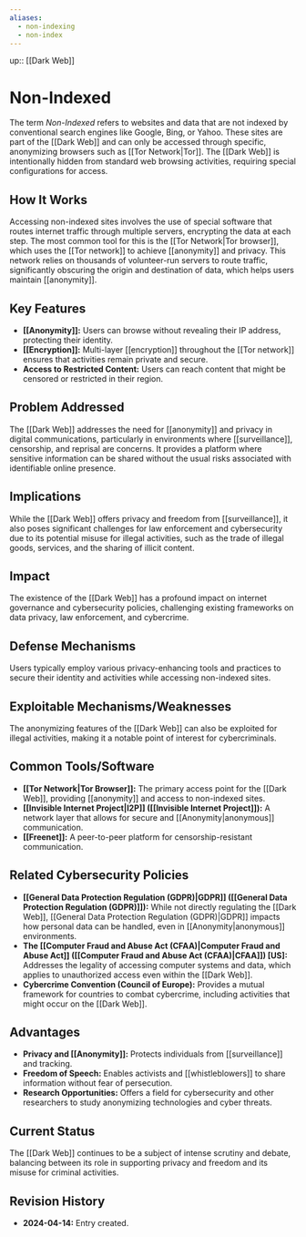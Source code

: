 ```yaml
---
aliases:
  - non-indexing
  - non-index
---
```

up:: [[Dark Web]]
# Non-Indexed

The term _Non-Indexed_ refers to websites and data that are not indexed by conventional search engines like Google, Bing, or Yahoo. These sites are part of the [[Dark Web]] and can only be accessed through specific, anonymizing browsers such as [[Tor Network|Tor]]. The [[Dark Web]] is intentionally hidden from standard web browsing activities, requiring special configurations for access.

## How It Works

Accessing non-indexed sites involves the use of special software that routes internet traffic through multiple servers, encrypting the data at each step. The most common tool for this is the [[Tor Network|Tor browser]], which uses the [[Tor network]] to achieve [[anonymity]] and privacy. This network relies on thousands of volunteer-run servers to route traffic, significantly obscuring the origin and destination of data, which helps users maintain [[anonymity]].

## Key Features

- **[[Anonymity]]:** Users can browse without revealing their IP address, protecting their identity.
- **[[Encryption]]:** Multi-layer [[encryption]] throughout the [[Tor network]] ensures that activities remain private and secure.
- **Access to Restricted Content:** Users can reach content that might be censored or restricted in their region.

## Problem Addressed

The [[Dark Web]] addresses the need for [[anonymity]] and privacy in digital communications, particularly in environments where [[surveillance]], censorship, and reprisal are concerns. It provides a platform where sensitive information can be shared without the usual risks associated with identifiable online presence.

## Implications

While the [[Dark Web]] offers privacy and freedom from [[surveillance]], it also poses significant challenges for law enforcement and cybersecurity due to its potential misuse for illegal activities, such as the trade of illegal goods, services, and the sharing of illicit content.

## Impact

The existence of the [[Dark Web]] has a profound impact on internet governance and cybersecurity policies, challenging existing frameworks on data privacy, law enforcement, and cybercrime.

## Defense Mechanisms

Users typically employ various privacy-enhancing tools and practices to secure their identity and activities while accessing non-indexed sites.

## Exploitable Mechanisms/Weaknesses

The anonymizing features of the [[Dark Web]] can also be exploited for illegal activities, making it a notable point of interest for cybercriminals.

## Common Tools/Software

- **[[Tor Network|Tor Browser]]:** The primary access point for the [[Dark Web]], providing [[anonymity]] and access to non-indexed sites.
- **[[Invisible Internet Project|I2P]] ([[Invisible Internet Project]]):** A network layer that allows for secure and [[Anonymity|anonymous]] communication.
- **[[Freenet]]:** A peer-to-peer platform for censorship-resistant communication.

## Related Cybersecurity Policies

- **[[General Data Protection Regulation (GDPR)|GDPR]] ([[General Data Protection Regulation (GDPR)]]):** While not directly regulating the [[Dark Web]], [[General Data Protection Regulation (GDPR)|GDPR]] impacts how personal data can be handled, even in [[Anonymity|anonymous]] environments.
- **The [[Computer Fraud and Abuse Act (CFAA)|Computer Fraud and Abuse Act]] ([[Computer Fraud and Abuse Act (CFAA)|CFAA]]) [US]:** Addresses the legality of accessing computer systems and data, which applies to unauthorized access even within the [[Dark Web]].
- **Cybercrime Convention (Council of Europe):** Provides a mutual framework for countries to combat cybercrime, including activities that might occur on the [[Dark Web]].

## Advantages

- **Privacy and [[Anonymity]]:** Protects individuals from [[surveillance]] and tracking.
- **Freedom of Speech:** Enables activists and [[whistleblowers]] to share information without fear of persecution.
- **Research Opportunities:** Offers a field for cybersecurity and other researchers to study anonymizing technologies and cyber threats.

## Current Status

The [[Dark Web]] continues to be a subject of intense scrutiny and debate, balancing between its role in supporting privacy and freedom and its misuse for criminal activities.

## Revision History

- **2024-04-14:** Entry created.